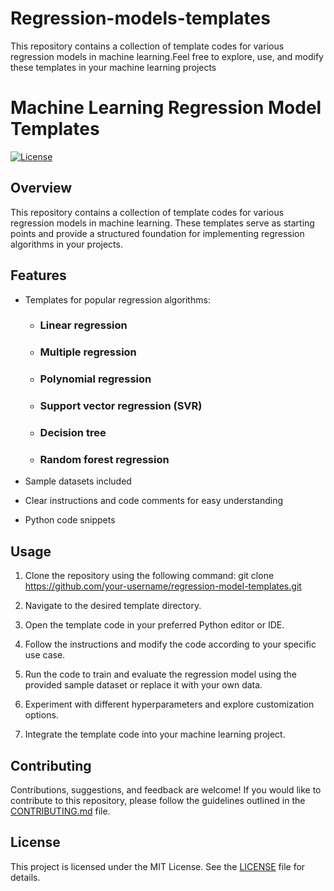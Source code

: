 # Regression-models-templates
This repository contains a collection of template codes for various regression models in machine learning.Feel free to explore, use, and modify these templates in your machine learning projects
# Machine Learning Regression Model Templates

[![License](https://img.shields.io/badge/license-MIT-blue.svg)](LICENSE)

## Overview
This repository contains a collection of template codes for various regression models in machine learning. These templates serve as starting points and provide a structured foundation for implementing regression algorithms in your projects.

## Features
- Templates for popular regression algorithms:
    - ### Linear regression
    - ### Multiple regression
    - ### Polynomial regression
    - ### Support vector regression (SVR)
    - ### Decision tree
    - ### Random forest regression
    
- Sample datasets included
- Clear instructions and code comments for easy understanding
- Python code snippets

## Usage
1. Clone the repository using the following command: git clone https://github.com/your-username/regression-model-templates.git

2. Navigate to the desired template directory.

3. Open the template code in your preferred Python editor or IDE.

4. Follow the instructions and modify the code according to your specific use case.

5. Run the code to train and evaluate the regression model using the provided sample dataset or replace it with your own data.

6. Experiment with different hyperparameters and explore customization options.

7. Integrate the template code into your machine learning project.

## Contributing
Contributions, suggestions, and feedback are welcome! If you would like to contribute to this repository, please follow the guidelines outlined in the [CONTRIBUTING.md](CONTRIBUTING.md) file.

## License
This project is licensed under the MIT License. See the [LICENSE](LICENSE) file for details.



